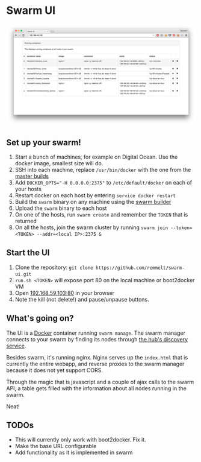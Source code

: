 # Swarm UI

![](screenshot.png)

## Set up your swarm!
1. Start a bunch of machines, for example on Digital Ocean. Use the docker image, smallest size will do.
2. SSH into each machine, replace `/usr/bin/docker` with the one from the [master builds](https://master.dockerproject.com/linux/amd64/docker-1.3.2-dev)
3. Add `DOCKER_OPTS="-H 0.0.0.0:2375"` to `/etc/default/docker` on each of your hosts
4. Restart docker on each host by entering `service docker restart`
5. Build the `swarm` binary on any machine using the [swarm builder](https://github.com/remmelt/docker-swarm-builder)
6. Upload the `swarm` binary to each host
7. On one of the hosts, run `swarm create` and remember the `TOKEN` that is returned
8. On all the hosts, join the swarm cluster by running `swarm join --token=<TOKEN> --addr=<local IP>:2375 &`

## Start the UI
1. Clone the repository: `git clone https://github.com/remmelt/swarm-ui.git`
2. `run.sh <TOKEN>` will expose port 80 on the local machine or boot2docker VM
3. Open [192.168.59.103:80](http://192.168.59.103/) in your browser
4. Note the kill (not delete!) and pause/unpause buttons.

## What's going on?
The UI is a [Docker](https://www.docker.com/) container running `swarm manage`. The swarm manager connects to your swarm by finding its nodes through  [the hub's discovery service](https://discovery-stage.hub.docker.com/v1/clusters/<TOKEN>).

Besides swarm, it's running nginx. Nginx serves up the `index.html` that is currently the entire webapp, and reverse proxies to the swarm manager because it does not yet support CORS.

Through the magic that is javascript and a couple of ajax calls to the swarm API, a table gets filled with the information about all nodes running in the swarm.

Neat!

## TODOs
- This will currently only work with boot2docker. Fix it.
- Make the base URL configurable
- Add functionality as it is implemented in swarm



